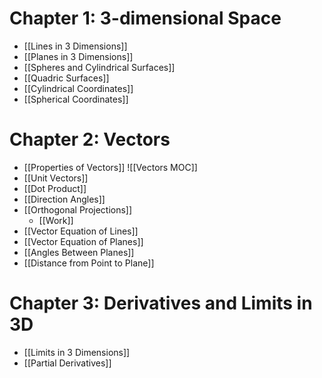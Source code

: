 # Chapter 1: 3-dimensional Space

- [[Lines in 3 Dimensions]]
- [[Planes in 3 Dimensions]]
- [[Spheres and Cylindrical Surfaces]]
- [[Quadric Surfaces]]
- [[Cylindrical Coordinates]]
- [[Spherical Coordinates]]

# Chapter 2: Vectors

- [[Properties of Vectors]]
![[Vectors MOC]]
- [[Unit Vectors]]
- [[Dot Product]]
- [[Direction Angles]]
- [[Orthogonal Projections]]
	- [[Work]]
- [[Vector Equation of Lines]]
- [[Vector Equation of Planes]]
- [[Angles Between Planes]]
- [[Distance from Point to Plane]]
# Chapter 3: Derivatives and Limits in 3D

- [[Limits in 3 Dimensions]]
- [[Partial Derivatives]]